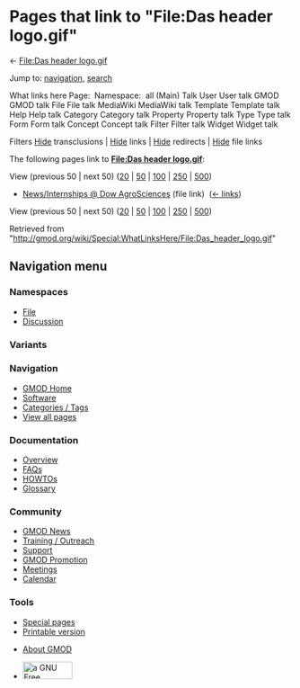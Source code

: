 <div id="mw-page-base" class="noprint">

</div>

<div id="mw-head-base" class="noprint">

</div>

<div id="content" class="mw-body" role="main">

<span id="top"></span>

<div id="mw-js-message" style="display:none;">

</div>



# <span dir="auto">Pages that link to "File:Das header logo.gif"</span>

<div id="bodyContent">

<div id="contentSub">

← [File:Das header
logo.gif](/wiki/File:Das_header_logo.gif "File:Das header logo.gif")

</div>

<div id="jump-to-nav" class="mw-jump">

Jump to: [navigation](#mw-navigation), [search](#p-search)

</div>

<div id="mw-content-text">

What links here Page:  Namespace:  all (Main) Talk User User talk GMOD
GMOD talk File File talk MediaWiki MediaWiki talk Template Template talk
Help Help talk Category Category talk Property Property talk Type Type
talk Form Form talk Concept Concept talk Filter Filter talk Widget
Widget talk

Filters
[Hide](/mediawiki/index.php?title=Special:WhatLinksHere/File:Das_header_logo.gif&hidetrans=1 "Special:WhatLinksHere/File:Das header logo.gif")
transclusions \|
[Hide](/mediawiki/index.php?title=Special:WhatLinksHere/File:Das_header_logo.gif&hidelinks=1 "Special:WhatLinksHere/File:Das header logo.gif")
links \|
[Hide](/mediawiki/index.php?title=Special:WhatLinksHere/File:Das_header_logo.gif&hideredirs=1 "Special:WhatLinksHere/File:Das header logo.gif")
redirects \|
[Hide](/mediawiki/index.php?title=Special:WhatLinksHere/File:Das_header_logo.gif&hideimages=1 "Special:WhatLinksHere/File:Das header logo.gif")
file links

The following pages link to **[File:Das header
logo.gif](/wiki/File:Das_header_logo.gif "File:Das header logo.gif")**:

View (previous 50 \| next 50)
([20](/mediawiki/index.php?title=Special:WhatLinksHere/File:Das_header_logo.gif&limit=20 "Special:WhatLinksHere/File:Das header logo.gif")
\|
[50](/mediawiki/index.php?title=Special:WhatLinksHere/File:Das_header_logo.gif&limit=50 "Special:WhatLinksHere/File:Das header logo.gif")
\|
[100](/mediawiki/index.php?title=Special:WhatLinksHere/File:Das_header_logo.gif&limit=100 "Special:WhatLinksHere/File:Das header logo.gif")
\|
[250](/mediawiki/index.php?title=Special:WhatLinksHere/File:Das_header_logo.gif&limit=250 "Special:WhatLinksHere/File:Das header logo.gif")
\|
[500](/mediawiki/index.php?title=Special:WhatLinksHere/File:Das_header_logo.gif&limit=500 "Special:WhatLinksHere/File:Das header logo.gif"))

- [News/Internships @ Dow
  AgroSciences](/wiki/News/Internships_@_Dow_AgroSciences "News/Internships @ Dow AgroSciences")
  (file link) ‎ <span class="mw-whatlinkshere-tools">([←
  links](/mediawiki/index.php?title=Special:WhatLinksHere&target=News%2FInternships+%40+Dow+AgroSciences "Special:WhatLinksHere"))</span>

View (previous 50 \| next 50)
([20](/mediawiki/index.php?title=Special:WhatLinksHere/File:Das_header_logo.gif&limit=20 "Special:WhatLinksHere/File:Das header logo.gif")
\|
[50](/mediawiki/index.php?title=Special:WhatLinksHere/File:Das_header_logo.gif&limit=50 "Special:WhatLinksHere/File:Das header logo.gif")
\|
[100](/mediawiki/index.php?title=Special:WhatLinksHere/File:Das_header_logo.gif&limit=100 "Special:WhatLinksHere/File:Das header logo.gif")
\|
[250](/mediawiki/index.php?title=Special:WhatLinksHere/File:Das_header_logo.gif&limit=250 "Special:WhatLinksHere/File:Das header logo.gif")
\|
[500](/mediawiki/index.php?title=Special:WhatLinksHere/File:Das_header_logo.gif&limit=500 "Special:WhatLinksHere/File:Das header logo.gif"))

</div>

<div class="printfooter">

Retrieved from
"<http://gmod.org/wiki/Special:WhatLinksHere/File:Das_header_logo.gif>"

</div>

<div id="catlinks" class="catlinks catlinks-allhidden">

</div>

<div class="visualClear">

</div>

</div>

</div>

<div id="mw-navigation">

## Navigation menu

<div id="mw-head">



<div id="left-navigation">

<div id="p-namespaces" class="vectorTabs" role="navigation"
aria-labelledby="p-namespaces-label">

### Namespaces

- <span id="ca-nstab-image"><a href="/wiki/File:Das_header_logo.gif" accesskey="c"
  title="View the file page [c]">File</a></span>
- <span id="ca-talk"><a
  href="/mediawiki/index.php?title=File_talk:Das_header_logo.gif&amp;action=edit&amp;redlink=1"
  accesskey="t"
  title="Discussion about the content page [t]">Discussion</a></span>

</div>

<div id="p-variants" class="vectorMenu emptyPortlet" role="navigation"
aria-labelledby="p-variants-label">

### 

### Variants[](#)

<div class="menu">

</div>

</div>

</div>

<div id="right-navigation">





</div>



</div>

</div>

</div>

<div id="mw-panel">

<div id="p-logo" role="banner">

<a href="/wiki/Main_Page"
style="background-image: url(http://gmod.org/images/GMOD-cogs.png);"
title="Visit the main page"></a>

</div>

<div id="p-Navigation" class="portal" role="navigation"
aria-labelledby="p-Navigation-label">

### Navigation

<div class="body">

- <span id="n-GMOD-Home">[GMOD Home](/wiki/Main_Page)</span>
- <span id="n-Software">[Software](/wiki/GMOD_Components)</span>
- <span id="n-Categories-.2F-Tags">[Categories /
  Tags](/wiki/Categories)</span>
- <span id="n-View-all-pages">[View all
  pages](/wiki/Special:AllPages)</span>

</div>

</div>

<div id="p-Documentation" class="portal" role="navigation"
aria-labelledby="p-Documentation-label">

### Documentation

<div class="body">

- <span id="n-Overview">[Overview](/wiki/Overview)</span>
- <span id="n-FAQs">[FAQs](/wiki/Category:FAQ)</span>
- <span id="n-HOWTOs">[HOWTOs](/wiki/Category:HOWTO)</span>
- <span id="n-Glossary">[Glossary](/wiki/Glossary)</span>

</div>

</div>

<div id="p-Community" class="portal" role="navigation"
aria-labelledby="p-Community-label">

### Community

<div class="body">

- <span id="n-GMOD-News">[GMOD News](/wiki/GMOD_News)</span>
- <span id="n-Training-.2F-Outreach">[Training /
  Outreach](/wiki/Training_and_Outreach)</span>
- <span id="n-Support">[Support](/wiki/Support)</span>
- <span id="n-GMOD-Promotion">[GMOD
  Promotion](/wiki/GMOD_Promotion)</span>
- <span id="n-Meetings">[Meetings](/wiki/Meetings)</span>
- <span id="n-Calendar">[Calendar](/wiki/Calendar)</span>

</div>

</div>

<div id="p-tb" class="portal" role="navigation"
aria-labelledby="p-tb-label">

### Tools

<div class="body">

- <span id="t-specialpages"><a href="/wiki/Special:SpecialPages" accesskey="q"
  title="A list of all special pages [q]">Special pages</a></span>
- <span id="t-print"><a
  href="/mediawiki/index.php?title=Special:WhatLinksHere/File:Das_header_logo.gif&amp;printable=yes"
  rel="alternate" accesskey="p"
  title="Printable version of this page [p]">Printable version</a></span>

</div>

</div>

</div>

</div>

<div id="footer" role="contentinfo">

- <span id="footer-places-about">[About
  GMOD](/wiki/GMOD:About "GMOD:About")</span>

<!-- -->

- <span id="footer-copyrightico">[<img src="http://www.gnu.org/graphics/gfdl-logo-small.png" width="88"
  height="31" alt="a GNU Free Documentation License" />](http://www.gnu.org/licenses/fdl-1.3.html)</span>


<div style="clear:both">

</div>

</div>
